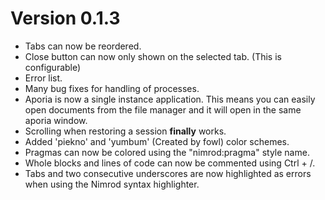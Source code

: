 Version 0.1.3
=============

* Tabs can now be reordered.
* Close button can now only shown on the selected tab. (This is configurable)
* Error list.
* Many bug fixes for handling of processes.
* Aporia is now a single instance application. This means you can easily
open documents from the file manager and it will open in the same aporia window.
* Scrolling when restoring a session **finally** works.
* Added 'piekno' and 'yumbum' (Created by fowl) color schemes.
* Pragmas can now be colored using the "nimrod:pragma" style name.
* Whole blocks and lines of code can now be commented using Ctrl + /.
* Tabs and two consecutive underscores are now highlighted as errors when using
the Nimrod syntax highlighter.